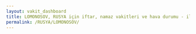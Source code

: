 ```yaml
---
layout: vakit_dashboard
title: LOMONOSOV, RUSYA için iftar, namaz vakitleri ve hava durumu - ilçe/eyalet seç
permalink: /RUSYA/LOMONOSOV/
---
```


<script type="text/javascript">
  var GLOBAL_COUNTRY = 'RUSYA';
  var GLOBAL_CITY = 'LOMONOSOV';
  var GLOBAL_STATE = '';
  var lat = 72;
  var lon = 21;
</script>
